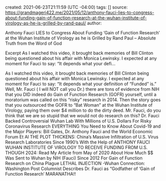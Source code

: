 
created: 2021-06-23T21:11:59 (UTC -04:00)
tags: []
source: https://grandmageri422.me/2021/05/12/anthony-fauci-lies-to-congress-about-funding-gain-of-function-research-at-the-wuhan-institute-of-virology-as-he-is-grilled-by-rand-paul/
author: 

Anthony Fauci LIES to Congress About Funding ‘Gain of Function Research’ at the Wuhan Institute of Virology as he is Grilled by Rand Paul – Absolute Truth from the Word of God

Excerpt
As I watched this video, it brought back memories of Bill Clinton being questioned about his affair with Monica Lewinsky. I expected at any moment for Fauci to say: “It depends what your defi…



As I watched this video, it brought back memories of Bill Clinton being questioned about his affair with Monica Lewinsky. I expected at any moment for Fauci to say:
“It depends what your definition of “Funded” is.”
Well, Mr. Fauci ( I will NOT call you Dr.) there are tons of evidence from NIH that you DID indeed do Gain of Function Research (GOFR) yourself, until a moratorium was called on this “risky” research in 2014. Then the story goes that you outsourced the GOFR to “Bat Woman” at the Wuhan Institute of Virology, paying them over $4 million to do the dirty deed.
Mr. Fauci, do you think that we are so stupid that we would not do research on this?
Dr. Fauci Backed Controversial Wuhan Lab With Millions of U.S. Dollars For Risky Coronavirus Research
EVERYTHING You Need to Know About Covid-19 and the Major Players: Bill Gates, Dr. Anthony Fauci and the World Economic Forum Et Al
THE PLOT THICKENS: China’s Massive Infiltration of U.S. Virus Research Laboratories Since 1990’s With the Help of ANTHONY FAUCI
WUHAN INSTITUTE OF VIROLOGY TO RECEIVE FUNDING FROM U.S. THOUGH 2024: Read My Article from May of 2020 About How Much $$ Was Sent to Wuhan by NIH (Fauci) Since 2012 For Gain of Function Research on China Plague
LETHAL INJECTION -Wuhan Connection: Washington Post Columnist Describes Dr. Fauci as “Godfather of ‘Gain of Function Research’
MARANATHA!!